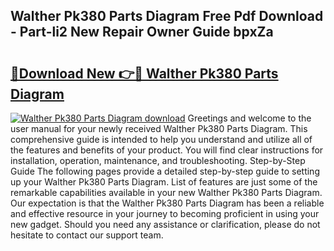 ## Walther Pk380 Parts Diagram Free Pdf Download - Part-li2 New Repair Owner Guide bpxZa

# <h2><a href="http://dfixbur.blite.top/?on=Walther+Pk380+Parts+Diagram">🔗Download New 👉🔴 Walther Pk380 Parts Diagram</a></h2>

[![Walther Pk380 Parts Diagram download](https://i.imgur.com/lujVjoI.png)](http://dfixbur.blite.top/?on=Walther+Pk380+Parts+Diagram)
Greetings and welcome to the user manual for your newly received Walther Pk380 Parts Diagram. This comprehensive guide is intended to help you understand and utilize all of the features and benefits of your product. You will find clear instructions for installation, operation, maintenance, and troubleshooting. Step-by-Step Guide The following pages provide a detailed step-by-step guide to setting up your Walther Pk380 Parts Diagram. List of features are just some of the remarkable capabilities available in your new Walther Pk380 Parts Diagram. Our expectation is that the Walther Pk380 Parts Diagram has been a reliable and effective resource in your journey to becoming proficient in using your new gadget. Should you need any assistance or clarification, please do not hesitate to contact our support team.
